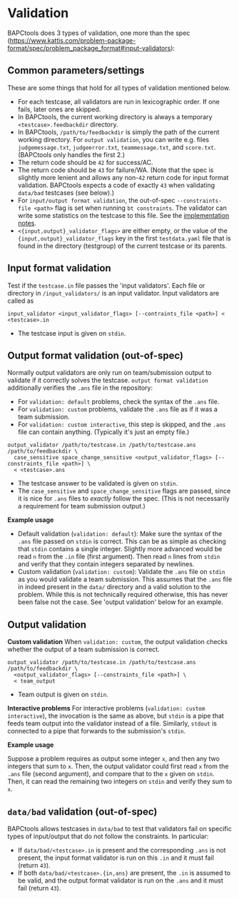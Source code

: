 # Validation

BAPCtools does 3 types of validation, one more than the spec (https://www.kattis.com/problem-package-format/spec/problem_package_format#input-validators):

## Common parameters/settings

These are some things that hold for all types of validation mentioned below.

- For each testcase, all validators are run in lexicographic order. If one
  fails, later ones are skipped.
- In BAPCtools, the current working directory is always a temporary
  `<testcase>.feedbackdir` directory.
- In BAPCtools, `/path/to/feedbackdir` is simply the path of the current
  working directory. For `output validation`, you can write e.g. files
  `judgemessage.txt`, `judgeerror.txt`, `teammessage.txt`, and `score.txt`.
  (BAPCtools only handles the first 2.)
- The return code should be `42` for success/AC.
- The return code should be `43` for failure/WA. (Note that the spec is
  slightly more lenient and allows any non-`42` return code for input format
  validation. BAPCtools expects a code of exactly `43` when validating
  `data/bad` testcases (see below).)
- For `input/output format validation`, the out-of-spec `--constraints-file
<path>` flag is set when running `bt constraints`. The validator can write some
  statistics on the testcase to this file. See the [implementation
  notes](implementation_notes.md#constraints-checking).
- `<{input,output}_validator_flags>` are either empty, or the value of the
  `{input,output}_validator_flags` key in the first `testdata.yaml` file that is found
  in the directory (testgroup) of the current testcase or its parents.

## Input format validation

Test if the `testcase.in` file passes the 'input validators'. Each file or
directory in `/input_validators/` is an input validator. Input
validators are called as

```
input_validator <input_validator_flags> [--contraints_file <path>] < <testcase>.in
```

- The testcase input is given on `stdin`.

## Output format validation (out-of-spec)

Normally output validators are only run on team/submission output to validate
if it correctly solves the testcase. `output format validation` additionally
verifies the `.ans` file in the repository:

- For `validation: default` problems, check the syntax of the `.ans` file.
- For `validation: custom` problems, validate the `.ans` file as if it was a
  team submission.
- For `validation: custom interactive`, this step is skipped, and the `.ans`
  file can contain anything. (Typically it's just an empty file.)

```
output_validator /path/to/testcase.in /path/to/testcase.ans /path/to/feedbackdir \
  case_sensitive space_change_sensitive <output_validator_flags> [--constraints_file <path>] \
  < <testcase>.ans
```

- The testcase answer to be validated is given on `stdin`.
- The `case_sensitive` and `space_change_sensitive` flags are passed, since
  it is nice for `.ans` files to _exactly_ follow the spec. (This is
  not necessarily a requirement for team submission output.)

**Example usage**

- Default validation (`validation: default`): Make sure the syntax of the
  `.ans` file passed on `stdin` is correct. This can be as simple as checking
  that `stdin` contains a single integer. Slightly more advanced would be read
  `n` from the `.in` file (first argument). Then read `n` lines from `stdin`
  and verify that they contain integers separated by newlines.
- Custom validation (`validation: custom`): Validate the `.ans` file on
  `stdin` as you would validate a team submission. This assumes that the
  `.ans` file in indeed present in the `data/` directory and a valid solution
  to the problem. While this is not technically required otherwise, this has
  never been false not the case. See 'output validation' below for an example.

## Output validation

**Custom validation**
When `validation: custom`, the output validation checks whether the output of a
team submission is correct.

```
output_validator /path/to/testcase.in /path/to/testcase.ans /path/to/feedbackdir \
  <output_validator_flags> [--constraints_file <path>] \
  < team_output
```

- Team output is given on `stdin`.

**Interactive problems**
For interactive problems (`validation: custom interactive`), the invocation is
the same as above, but `stdin` is a pipe that feeds team output into the
validator instead of a file.
Similarly, `stdout` is connected to a pipe that forwards to the submission's `stdin`.

**Example usage**

Suppose a problem requires as output some integer `x`, and then any two integers
that sum to `x`. Then, the output validator could first read `x` from the `.ans`
file (second argument), and compare that to the `x` given on `stdin`. Then, it
can read the remaining two integers on `stdin` and verify they sum to `x`.

## `data/bad` validation (out-of-spec)

BAPCtools allows testcases in `data/bad` to test that validators fail on
specific types of input/output that do not follow the constraints. In
particular:

- If `data/bad/<testcase>.in` is present and the corresponding `.ans` is not
  present, the input format validator is run on this `.in` and it must fail (return `43`).
- If both `data/bad/<testcase>.{in,ans}` are present, the `.in` is assumed to be
  valid, and the output format validator is run on the `.ans` and it must fail (return `43`).
